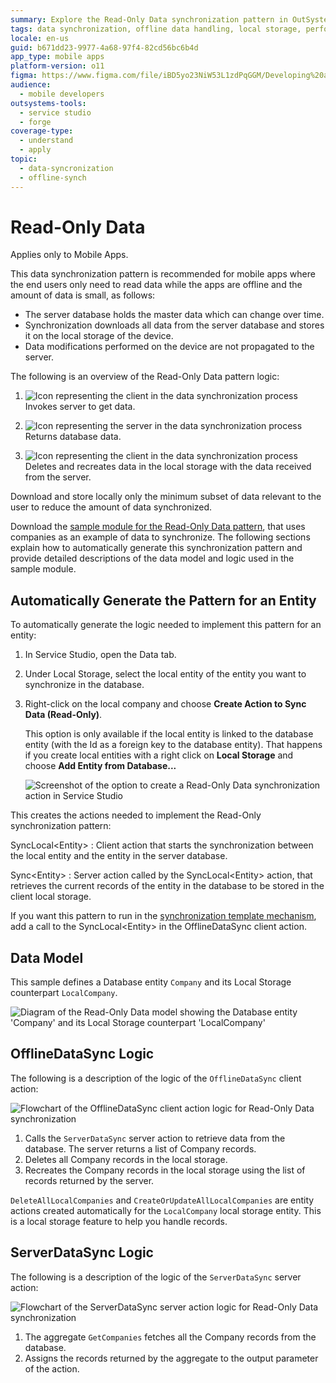 ```yaml
---
summary: Explore the Read-Only Data synchronization pattern in OutSystems 11 (O11) for efficient mobile app data management.
tags: data synchronization, offline data handling, local storage, performance optimization, outsystems patterns
locale: en-us
guid: b671dd23-9977-4a68-97f4-82cd56bc6b4d
app_type: mobile apps
platform-version: o11
figma: https://www.figma.com/file/iBD5yo23NiW53L1zdPqGGM/Developing%20an%20Application?node-id=743:1
audience:
  - mobile developers
outsystems-tools:
  - service studio
  - forge
coverage-type:
  - understand
  - apply
topic:
  - data-syncronization
  - offline-synch
---
```


# Read-Only Data

<div class="info" markdown="1">

Applies only to Mobile Apps.

</div>

This data synchronization pattern is recommended for mobile apps where the end users only need to read data while the apps are offline and the amount of data is small, as follows:

* The server database holds the master data which can change over time.
* Synchronization downloads all data from the server database and stores it on the local storage of the device.
* Data modifications performed on the device are not propagated to the server.

The following is an overview of the Read-Only Data pattern logic:

1. ![Icon representing the client in the data synchronization process](images/icon-client.png "Client Icon") Invokes server to get data.

1. ![Icon representing the server in the data synchronization process](images/icon-server.png "Server Icon") Returns database data.

1. ![Icon representing the client in the data synchronization process](images/icon-client.png "Client Icon") Deletes and recreates data in the local storage with the data received from the server.

<div class="info" markdown="1">

Download and store locally only the minimum subset of data relevant to the user to reduce the amount of data synchronized.

</div>

Download the [sample module for the Read-Only Data pattern](http://www.outsystems.com/forge/component/1638/Offline+Data+Sync+Patterns/), that uses companies as an example of data to synchronize. The following sections explain how to automatically generate this synchronization pattern and provide detailed descriptions of the data model and logic used in the sample module.

## Automatically Generate the Pattern for an Entity

To automatically generate the logic needed to implement this pattern for an entity:

1. In Service Studio, open the Data tab.

1. Under Local Storage, select the local entity of the entity you want to synchronize in the database.

1. Right-click on the local company and choose **Create Action to Sync Data (Read-Only)**.

    This option is only available if the local entity is linked to the database entity (with the Id as a foreign key to the database entity). That happens if you create local entities with a right click on **Local Storage** and choose **Add Entity from Database...**

    ![Screenshot of the option to create a Read-Only Data synchronization action in Service Studio](images/read-only-data-accelerator.png "Create Action to Sync Data (Read-Only)")

This creates the actions needed to implement the Read-Only synchronization pattern:

SyncLocal&lt;Entity&gt;
:   Client action that starts the synchronization between the local entity and the entity in the server database.

Sync&lt;Entity&gt;
:   Server action called by the SyncLocal&lt;Entity&gt; action, that retrieves the current records of the entity in the database to be stored in the client local storage.

If you want this pattern to run in the [synchronization template mechanism](<../sync-implement.md>), add a call to the SyncLocal&lt;Entity&gt; in the OfflineDataSync client action.

## Data Model

This sample defines a Database entity `Company` and its Local Storage counterpart `LocalCompany`.

![Diagram of the Read-Only Data model showing the Database entity 'Company' and its Local Storage counterpart 'LocalCompany'](images/read-only-data-data-model.png "Read-Only Data Model")

## OfflineDataSync Logic

The following is a description of the logic of the `OfflineDataSync` client action:

![Flowchart of the OfflineDataSync client action logic for Read-Only Data synchronization](images/read-only-data-offlinedatasync.png "OfflineDataSync Logic")

1. Calls the `ServerDataSync` server action to retrieve data from the database. The server returns a list of Company records.
1. Deletes all Company records in the local storage.
1. Recreates the Company records in the local storage using the list of records returned by the server.

`DeleteAllLocalCompanies` and `CreateOrUpdateAllLocalCompanies` are entity actions created automatically for the `LocalCompany` local storage entity. This is a local storage feature to help you handle records.

## ServerDataSync Logic

The following is a description of the logic of the `ServerDataSync` server action:

![Flowchart of the ServerDataSync server action logic for Read-Only Data synchronization](images/read-only-data-serverdatasync.png "ServerDataSync Logic")

1. The aggregate `GetCompanies` fetches all the Company records from the database.
1. Assigns the records returned by the aggregate to the output parameter of the action.
